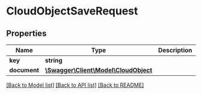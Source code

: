 # CloudObjectSaveRequest

## Properties
Name | Type | Description | Notes
------------ | ------------- | ------------- | -------------
**key** | **string** |  | [optional] 
**document** | [**\Swagger\Client\Model\CloudObject**](CloudObject.md) |  | [optional] 

[[Back to Model list]](../README.md#documentation-for-models) [[Back to API list]](../README.md#documentation-for-api-endpoints) [[Back to README]](../README.md)


